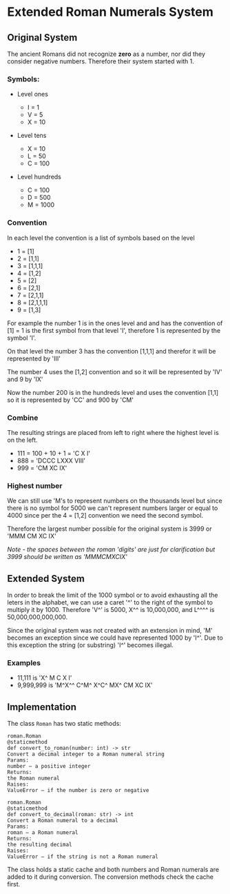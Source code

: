 # Extended Roman Numerals System

## Original System

The ancient Romans did not recognize **zero** as a number, nor did they consider negative numbers. Therefore their
system started with 1.

### Symbols:

* Level ones
  * I = 1
  * V = 5
  * X = 10
  
* Level tens
  * X = 10
  * L = 50
  * C = 100
  
* Level hundreds
  * C = 100
  * D = 500
  * M = 1000
  
### Convention

In each level the convention is a list of symbols based on the level
- 1 = [1]
- 2 = [1,1]
- 3 = [1,1,1]
- 4 = [1,2]
- 5 = [2]
- 6 = [2,1]
- 7 = [2,1,1]
- 8 = [2,1,1,1]
- 9 = [1,3]

For example the number 1 is in the ones level and and has the convention of [1] = 1 is the first symbol from that
level 'I', therefore 1 is represented by the symbol 'I'.

On that level the number 3 has the convention [1,1,1] and therefor it will be represented by 'III'

The number 4 uses the [1,2] convention and so it will be represented by 'IV' and 9 by 'IX'

Now the number 200 is in the hundreds level and uses the convention [1,1] so it is represented by 'CC' and 900 by 'CM'

### Combine

The resulting strings are placed from left to right where the highest level is on the left.

- 111 = 100 + 10 + 1 = 'C X I'
- 888 = 'DCCC LXXX VIII'
- 999 = 'CM XC IX'

### Highest number

We can still use 'M's to represent numbers on the thousands level but since there is no symbol for 5000 we can't
represent numbers larger or equal to 4000 since per the 4 = [1,2] convention we need the second symbol.

Therefore the largest number possible for the original system is 3999 or 'MMM CM XC IX'

_Note - the spaces between the roman 'digits' are just for clarification but 3999 should be written as 'MMMCMXCIX'_

## Extended System

In order to break the limit of the 1000 symbol or to avoid exhausting all the leters in the alphabet, we can use a
 caret '^' to the right of the symbol to multiply it by 1000. Therefore 'V^' is 5000, X^^ is 10,000,000, and L^^^^
 is 50,000,000,000,000.
 
Since the original system was not created with an extension in mind, 'M' becomes an exception since we could have
 represented 1000 by 'I^'. Due to this exception the string (or substring) 'I^' becomes illegal.
 
### Examples

- 11,111 is 'X^ M C X I'
- 9,999,999 is 'M^X^^ C^M^ X^C^ MX^ CM XC IX'

## Implementation

The class `Roman` has two static methods:
  
 ```
roman.Roman 
@staticmethod 
def convert_to_roman(number: int) -> str
Convert a decimal integer to a Roman numeral string
Params:
number – a positive integer
Returns:
the Roman numeral
Raises:
ValueError – if the number is zero or negative
```

```
roman.Roman 
@staticmethod 
def convert_to_decimal(roman: str) -> int
Convert a Roman numeral to a decimal
Params:
roman – a Roman numeral
Returns:
the resulting decimal
Raises:
ValueError – if the string is not a Roman numeral
```

The class holds a static cache and both numbers and Roman numerals are added to it during conversion. The conversion
methods check the cache first.